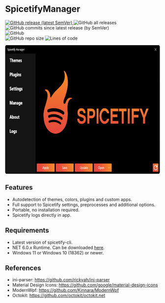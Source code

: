 # SpicetifyManager
<p align="left">
   <a href="https://github.com/AdotBdot/SpicetifyManager/releases/latest">
      <img alt="GitHub release (latest SemVer)" src="https://img.shields.io/github/v/release/AdotBdot/SpicetifyManager?sort=semver">
   </a>
   <img alt="GitHub all releases" src="https://img.shields.io/github/downloads/AdotBdot/SpicetifyManager/total">
   <img alt="GitHub commits since latest release (by SemVer)" src="https://img.shields.io/github/commits-since/AdotBdot/SpicetifyManager/latest?sort=semver">
   <br/>
   <img alt="GitHub" src="https://img.shields.io/github/license/AdotBdot/SpicetifyManager">
   <br/>
   <img alt="GitHub repo size" src="https://img.shields.io/github/repo-size/AdotBdot/SpicetifyManager">
   <img alt="Lines of code" src="https://img.shields.io/tokei/lines/github/AdotBdot/SpicetifyManager">
</p>
   
<img src="https://github.com/AdotBdot/SpicetifyManager/blob/master/Resources/screenshot.png" height=420/>

## Features
 - Autodetection of themes, colors, plugins and custom apps.
 - Full support to Spicetify settings, preprocesses and additional options.
 - Portable, no installation required.
 - Spicetify logs directly in app.

## Requirements
 - Latest version of spicetify-cli.
 - NET 6.0.x Runtime. Can be downloaded <a href="https://dotnet.microsoft.com/en-us/download/dotnet/6.0">here</a>.
 - Windows 11 or Windows 10 (18362) or newer.

## References
 - ini-parser: <a href="https://github.com/rickyah/ini-parser">https://github.com/rickyah/ini-parser</a>
 - Material Design Icons: <a href="https://github.com/google/material-design-icons">https://github.com/google/material-design-icons</a>
 - ModernWpf: <a href=https://github.com/Kinnara/ModernWpf>https://github.com/Kinnara/ModernWpf</a>
 - Octokit: <a href="https://github.com/octokit/octokit.net">https://github.com/octokit/octokit.net</a>

